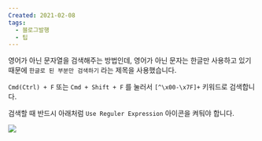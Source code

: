 ```yaml
---
Created: 2021-02-08
tags:
  - 블로그발행
  - 팁
---
```

영어가 아닌 문자열을 검색해주는 방법인데, 영어가 아닌 문자는 한글만 사용하고 있기 때문에 `한글로 된 부분만 검색하기` 라는 제목을 사용했습니다.

`Cmd(Ctrl) + F` 또는 `Cmd + Shift + F` 를 눌러서 `[^\x00-\x7F]+` 키워드로 검색합니다.

검색할 때 반드시 아래처럼 `Use Reguler Expression` 아이콘을 켜둬야 합니다.

![](https://velog.velcdn.com/images%2Fjohnyworld%2Fpost%2F029f2fda-d8bc-4eda-9e85-da4b7c71ff44%2FScreen%20Shot%202021-02-08%20at%209.50.56%20AM.png)